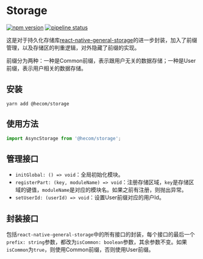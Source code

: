 # Storage

[![npm version](https://img.shields.io/npm/v/@hecom/storage.svg?style=flat)](https://www.npmjs.com/package/@hecom/storage)
[![pipeline status](https://gitlab.com/hecom/storage/badges/master/pipeline.svg)](https://gitlab.com/hecom/storage/commits/master)

这是对于持久化存储库[react-native-general-storage](https://github.com/gaoxiaosong/react-native-general-storage)的进一步封装，加入了前缀管理，以及存储区的判重逻辑，对外隐藏了前缀的实现。

前缀分为两种：一种是Common前缀，表示跟用户无关的数据存储；一种是User前缀，表示用户相关的数据存储。

## 安装

```shell
yarn add @hecom/storage
```

## 使用方法

```javascript
import AsyncStorage from '@hecom/storage';
```

## 管理接口

* `initGlobal: () => void`：全局初始化模块。
* `registerPart: (key, moduleName) => void`：注册存储区域，`key`是存储区域的键值，`moduleName`是对应的模块名。如果之前有注册，则抛出异常。
* `setUserId: (userId) => void`：设置User前缀对应的用户Id。

## 封装接口

包括`react-native-general-storage`中的所有接口的封装，每个接口的最后一个`prefix: string`参数，都改为`isCommon: boolean`参数，其余参数不变。如果`isCommon`为`true`，则使用Common前缀，否则使用User前缀。